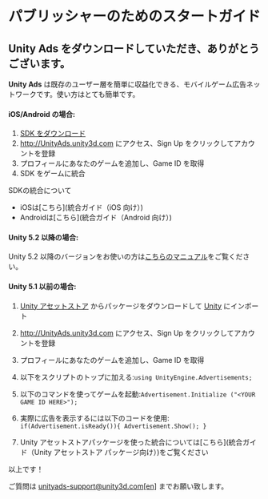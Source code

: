 # パブリッシャーのためのスタートガイド

## Unity Ads をダウンロードしていただき、ありがとうございます。

**Unity Ads** は既存のユーザー層を簡単に収益化できる、モバイルゲーム広告ネットワークです。使い方はとても簡単です。


#### iOS/Android の場合:

1. [SDK をダウンロード](ダウンロード)
2. http://UnityAds.unity3d.com にアクセス、Sign Up をクリックしてアカウントを登録
3. プロフィールにあなたのゲームを追加し、Game ID を取得
4. SDK をゲームに統合

SDKの統合について
- iOSは[こちら](統合ガイド（iOS 向け）)
- Androidは[こちら](統合ガイド（Android 向け）)

#### Unity 5.2 以降の場合:

Unity 5.2 以降のバージョンをお使いの方は[こちらのマニュアル](http://docs.unity3d.com/Manual/UnityAdsHowTo.html)をご覧ください。

#### Unity 5.1 以前の場合:

1. [Unity アセットストア](https://www.assetstore.unity3d.com/en/#!/content/21027) からパッケージをダウンロードして [Unity](www.unity3d.com) にインポート 
2. http://UnityAds.unity3d.com にアクセス、Sign Up をクリックしてアカウントを登録
3. プロフィールにあなたのゲームを追加し、Game ID を取得
4. 以下をスクリプトのトップに加える:```using UnityEngine.Advertisements;```
    
4. 以下のコマンドを使ってゲームを起動:```Advertisement.Initialize ("<YOUR GAME ID HERE>");```

5. 実際に広告を表示するには以下のコードを使用:``` if(Advertisement.isReady()){ Advertisement.Show();
}``` 

7. Unity アセットストアパッケージを使った統合については[こちら](統合ガイド（Unity アセットストア パッケージ向け）)をご覧ください

以上です！

ご質問は [unityads-support@unity3d.com[en]](mailto:unityads-support@unity3d.com) までお願い致します。

